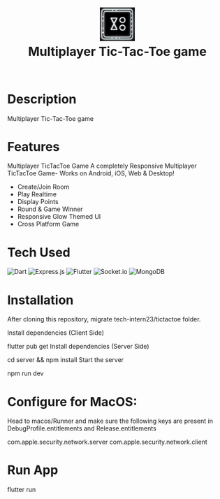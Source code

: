 <div align="center">
      <h1> <img src="https://github.com/sj-15/tech_intern23/blob/main/tictactoe/assets/tictactoe.jpg" width="80px"><br/>Multiplayer Tic-Tac-Toe game</h1>
     </div>
<p align="center"> <a href="SJ creations " target="_blank"><img alt="" src="https://img.shields.io/badge/Website-EA4C89?style=normal&logo=dribbble&logoColor=white" style="vertical-align:center" /></a> <a href="https://www.linkedin.com/in/sourav-jana-339062215}" target="_blank"><img alt="" src="https://img.shields.io/badge/LinkedIn-0077B5?style=normal&logo=linkedin&logoColor=white" style="vertical-align:center" /></a> </p>

# Description
Multiplayer Tic-Tac-Toe game

# Features
Multiplayer TicTacToe Game
A completely Responsive Multiplayer TicTacToe Game- Works on Android, iOS, Web & Desktop!
 - Create/Join Room
 - Play Realtime
 - Display Points
 - Round & Game Winner
 - Responsive Glow Themed UI
 - Cross Platform Game

# Tech Used
 ![Dart](https://img.shields.io/badge/dart-%230175C2.svg?style=for-the-badge&logo=dart&logoColor=white) ![Express.js](https://img.shields.io/badge/express.js-%23404d59.svg?style=for-the-badge&logo=express&logoColor=%2361DAFB) ![Flutter](https://img.shields.io/badge/Flutter-%2302569B.svg?style=for-the-badge&logo=Flutter&logoColor=white) ![Socket.io](https://img.shields.io/badge/Socket.io-black?style=for-the-badge&logo=socket.io&badgeColor=010101) ![MongoDB](https://img.shields.io/badge/MongoDB-%234ea94b.svg?style=for-the-badge&logo=mongodb&logoColor=white)

# Installation
After cloning this repository, migrate tech-intern23/tictactoe folder.

Install dependencies (Client Side)

flutter pub get
Install dependencies (Server Side)

cd server && npm install
Start the server

npm run dev

# Configure for MacOS: 
Head to macos/Runner and make sure the following keys are present in DebugProfile.entitlements and Release.entitlements

<key>com.apple.security.network.server</key>
<true/>
<key>com.apple.security.network.client</key>
<true/>

# Run App

flutter run
    
